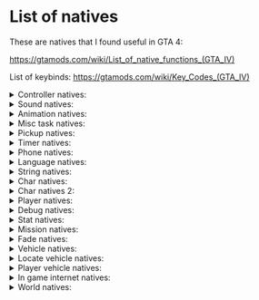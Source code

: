 # List of natives
These are natives that I found useful in GTA 4:

https://gtamods.com/wiki/List_of_native_functions_(GTA_IV)

List of keybinds: https://gtamods.com/wiki/Key_Codes_(GTA_IV)

<details>
<summary> Controller natives: </summary>

1. SHAKE_PAD (Controller Index, Unknown Intensity, unknown_duration_ms) https://gtamods.com/wiki/SHAKE_PAD
</details>

<details>
<summary> Sound natives: </summary>

1. SET_VARIABLE_ON_SOUND (unk uVar4, unk String, unk float)
2. PLAY_SOUND_FRONTEND (unk int, Filename String, Soundset String)

</details>

<details>
<summary> Animation natives: </summary>

https://gtamods.com/wiki/TASK_PLAY_ANIM


I need to figure out what these are accepting, the number values anyways


1. REQUEST_ANIMS(char animName) - Example: REQUEST_ANIMS("amb@park_taichi_a"), request the animation
2. HAVE_ANIMS_LOADED(char animName) - Example: "amb@park_taichi_a", Check if the animation has loaded, use in a loop like this: "while(!(HAVE_ANIMS_LOADED(char animName))) WAIT (0);"
3. TASK_PLAY_ANIM(int charHandle, char animationID, char animationSet, float speed, bool loop, float x, float y, float z, int miliseconds)
Example: TASK_PLAY_ANIM( 0, "idle_lookaround_b", "missemergencycall", 8.00000000, 0, 0, 0, 0, -2 ) - Taken from sub_15140() in emergencycall.c 
4. TASK_PLAY_ANIM_WITH_FLAGS(int playerChar, char animgroup?, char animName, float unknown1, int unknown2, int unknown3)
Example: TASK_PLAY_ANIM_WITH_FLAGS(pPlayer,"taichi01","amb@park_taichi_a",8.0,99999,1);

7. TASK_PLAY_ANIM_SECONDARY_UPPER_BODY

</details>

<details>
<summary> Misc task natives: </summary>

I found most of these in ambbeggar.c under sub_2220

1. OPEN_SEQUENCE_TASK(unk string?) - Unknown usage, possibly give it a name?
2. TASK_GO_TO_CHAR(0, int charToGoTo, -1, 2.000) -- charToGoTo is the character to go to such as the player, value 3 and 4 is unknown, possibly timing?
3. TASK_STAND_STILL(0, 2)
4. SET_SEQUENCE_TO_REPEAT()
5. CLOSE_SEQUENCE_TASK()
6. TASK_PERFORM_SEQUENCE()
7. CLEAR_SEQUENCE_TASK()
8. CLOSE_SEQUENCE_TASK()
9. SAY_AMBIENT_SPEECH( l_U111, "Generic_Hi", 0, 0, 0 ) -- value 1 seems to be seems to be the character, value 2 seems to be the speech string, values 3, 4, and 5 are unknown.

</details>

<details>
<summary> Pickup natives: </summary>

1. CREATE_PICKUP(hash modelName, int pickupType, float x, float y, float z, int pickupHandle, bool unknown (Normally false))
2. CREATE_PICKUP_WITH_AMMO(hash modelName, int pickupType, int unknown (Possibly ammo?), float x, float y, float z, int pickupHandle)
3. CREATE_PICKUP_ROTATE(hash modelName, int pickupType, int ammo, float x, float y, float z, float rotX, float rotY, float rotZ, int pickupHandle);

</details>


<details>
<summary> Timer natives: </summary>

1. GET_GAME_TIMER

</details>

<details>
<summary> Phone natives: </summary>
1. SCRIPT_IS_MOVING_MOBILE_PHONE_OFFSCREEN (unk1? int)

</details>

<details>
<summary> Language natives: </summary>

1. IS_JAPANESE_VERSION https://gtamods.com/wiki/Native_function_returning_false

</details>

<details>
<summary> String natives: </summary>

1. PRINTSTRING (char string) - Print a string to the screen, colors can be used in this. https://gtamods.com/wiki/GXT#Symbols_and_colors

</details>


<details>
<summary> Char natives: </summary>

Some of these below need labeled, I copied most natives that had a description from the native website.

CREATE_CHAR ped types: https://gtamods.com/wiki/Ped_type
CREATE_CHAR model hashes: https://gtamods.com/wiki/List_of_models_hashes#Peds


1. CREATE_CHAR(int pedType, int pedHash, posX, posY, posZ, int &pedHandle, int unknown {always set to 1}) - Create a char with the specified ped type, ped hash, and coords, store to pedHandle.
2. SET_CHAR_PROOFS(int charHandle, int bulletProof, int fireProof, int explosionProof, int collisionProof, int meleeProof) - Enable/Disable char proofs, 1 for enabled, 0 for disabled.
3. DOES_CHAR_EXIST(int charHandle) - Check if a character exists
4. SET_CHAR_ACCURACY(int charHandle, int charAccuracy) - Set the chars accuracy
5. SET_CHAR_AMMO(int charHandle, int weaponHandle, int ammoAmount) - Set the amount of ammo for the char.
6. SET_CHAR_AS_ENEMY(int charHandle, int toggle) - Set the specified player as an enemy, use 1 for enabled, 0 for disabled.
7. SET_CHAR_AS_MISSION_CHAR(int charHandle) - Make the char a mission char, they shouldn't despawn, pretty much the opposite of MARK_CHAR_AS_NO_LONGER_NEEDED.
8. SET_CHAR_BLEEDING(int pedHandle, int toggle) - Toggle the char bleeding, use 1 for enabled, 0 for disabled.
9. SET_CHAR_CAN_BE_KNOCKED_OFF_BIKE(int charHandle, int toggle) - Toggle the char being able to fall off the bike, 1 is enabled (won't fall off bike), 0 is disabled (will fall off bike).
10. SET_CHAR_CAN_BE_SHOT_IN_VEHICLE(int charHandle, int toggle) - Toggle the char being able to be shot in a vehicle, 1 is enabled, 0 is disabled.
11. SET_CHAR_CANT_BE_DRAGGED_OUT(int charHandle. int toggle) - This function sets if the character can be dragged out of a vehicle, 1 is enabled, 0 is disabled. 
12. SET_CHAR_COLLISION
13. SET_CHAR_COMPONENT_VARIATION
14. SET_CHAR_COORDINATES
15. SET_CHAR_COORDINATES_DONT_WARP_GANG
16. SET_CHAR_COORDINATES_NO_OFFSET
17. SET_CHAR_DIES_INSTANTLY_IN_WATER
18. SET_CHAR_DROPS_WEAPONS_WHEN_DEAD
19. SET_CHAR_DROWNS_IN_SINKING_VEHICLE
20. SET_CHAR_DROWNS_IN_WATER
21. SET_CHAR_DRUGGED_UP
22. SET_CHAR_DUCKING
23. SET_CHAR_FIRE_DAMAGE_MULTIPLIER
24. SET_CHAR_GRAVITY
25. SET_CHAR_HAS_BEEN_CREATED_IN_INTERIOR
26. SET_CHAR_HEADING
27. SET_CHAR_HEALTH
28. SET_CHAR_INVINCIBLE
29. SET_CHAR_IS_TARGET_PRIORITY
30. SET_CHAR_KEEP_TASK
31. SET_CHAR_MAX_HEALTH
32. SET_CHAR_MONEY
33. SET_CHAR_MOVE_ANIM_SPEED_MULTIPLIER
34. SET_CHAR_NAME_DEBUG
35. SET_CHAR_NEVER_LEAVES_GROUP
36. SET_CHAR_PROOFS
37. SET_CHAR_PROP_INDEX
38. SET_CHAR_PROVIDE_COVERING_FIRE
39. SET_CHAR_RANDOM_COMPONENT_VARIATION
40. SET_CHAR_READY_TO_BE_EXECUTED

</details>

<details>
<summary> Char natives 2: </summary>

Most of these below need labeled, I copied most natives that had a description from the native website.

1. SET_CHAR_RELATIONSHIP_GROUP
2. SET_CHAR_SHOOT_RATE
3. SET_CHAR_SIGNAL_AFTER_KILL
4. SET_CHAR_SPHERE_DEFENSIVE_AREA
5. SET_CHAR_SUFFERS_CRITICAL_HITS
6. SET_CHAR_VELOCITY
7. SET_CHAR_VISIBLE
8. SET_CHAR_WANTED_BY_POLICE
9. SET_CHAR_WEAPON_SKILL
10. SET_CHAR_WILL_DO_DRIVEBYS
11. SET_CHAR_WILL_FLY_THROUGH_WINDSCREEN
12. SET_CHAR_WILL_LEAVE_CAR_IN_COMBAT
13. SET_CHAR_WILL_MOVE_WHEN_INJURED
14. SET_CHAR_WILL_ONLY_FIRE_WITH_CLEAR_LOS

</details>

<details>
<summary> Player natives: </summary>

1. HAS_DEATHARREST_EXECUTED - If the player has been wasted/busted
2. SET_CHAR_WILL_FLY_THROUGH_WINDSCREEN (int playerChar, int toggle) - Set the playerChar to fly through the windshield, set to 1 for enabled, set to 0 for disabled.
3. SET_PLAYER_MOOD_PISSED_OFF(int playerId, int unknown) - Seems to make Niko angry, the unknown int is usually 150 in the scripts.

</details>

<details>
<summary> Debug natives: </summary>

This one is incomplete, I will need to figure out how to use the C# tool for debug items

</details>

<details>
<summary> Stat natives: </summary>

1. INCREMENT_INT_STAT_NO_MESSAGE (int stat, int valueToIncrement) - Add the specified value to the stat.
2. DECREMENT_INT_STAT (int stat, int valueToDecrement) - Remove the specified value from the stat.

</details>

<details>
<summary> Mission natives: </summary>

1. SET_MISSION_FLAG (int value) - Set the mission enabled flag, use 1 for enabled, 0 for disabled, for use when making missions.

</details>

<details>
<summary> Fade natives: </summary>

1. DO_SCREEN_FADE_IN(int time) - Set the screen to fade in, the time is in miliseconds.
2. DO_SCREEN_FADE_OUT(int time) - Set the screen to fade out, the time is in miliseconds.

</details>

<details>
<summary> Vehicle natives: </summary>

Some of these were obtained from "void sub_9436()" in ray2.c in TLAD, didn't mean to find it in there but it'll work on IV also.

1. CREATE_CAR(Hash carModelHash, float vehicleX, float vehicleY, float vehicleZ, int carHandle, int unknown {usually 1}) - Create a vehicle with the model hash at the specific coordinates.
2. SET_CAR_PROOFS(int carHandle, bool bulletProof, bool fireProof, bool explosionProof, bool collisionProof, bool meleeProof) - Can set the car to invincible with all enabled, or turn it off.
3. SET_VEH_HAS_STRONG_AXLES (vehicle veh, int toggle) - Set the vehicle to have strong axles, 1 for enabled, 0 for disabled.
4. SET_CAR_AS_MISSION_CAR (vehicle CarToSet) - Set a vehicle as a mission car
5. SWITCH_CAR_SIREN(Vehicle vehicleToSwitch, int toggle) - This can turn the car sirens on/off, use 1 for enabled, 0 for disabled.
6. FORCE_CAR_LIGHTS(Vehicle emergencyVehicle, int value) - This seems to turn on/off the vehicle lights, possible values are 0, 1, and 2, I think 0 is off, 1 is low beams, and 2 is high beams, I could be wrong though.
7. LOCK_CAR_DOORS(Vehicle vehicleToLock, int toggle) - This can lock the vehicle doors, 1 is enabled and doors are locked, 0 is disabled and doors are unlocked.
8. CHANGE_CAR_COLOUR(int vehicleHandle, int color1, int color2) - Change the vehicles colors.
9. SET_EXTRA_CAR_COLOURS(int vehicleHandle, int color1, int color2) - Change the vehicles extra colors.
10. TURN_OFF_VEHICLE_EXTRA
11. SET_CAR_ON_GROUND_PROPERLY(int vehicleHandle) - Set the vehicle to be on the ground.
12. SET_CAR_ONLY_DAMAGED_BY_PLAYER(int vehicleHandle, int toggle) - Toggle the vehicle to only be damaged by the player, 1 is on 0 is off.
13. SET_CAR_COORDINATES(int vehicleHandle, float vehicleX, float vehicleY, float vehicleZ) - Set the cars coordinates
14. SET_CAR_HEADING(int vehicleHandle, float heading) - Set the cars heading.
15. DELETE_CAR(int &vehicleHandle) - Delete the specified vehicle
16. MARK_CAR_AS_NO_LONGER_NEEDED(int &vehicleHandle) - Mark the specified vehicle as no longer needed, cleanup for game.

</details>

<details>
<summary> Locate vehicle natives: </summary>

1. LOCATE_CAR_2D(int vehicleHandle, float locationX1, float locationY1, float locationX2, float locationY2, int unknown {seems to always be 0})
2. LOCATE_CAR_3D(int vehicleHandle, float locationX1, float locationY1, float locationZ1, float locationX2, float locationY2, float locationZ3, int unknown {seems to always be 0})

</details>

<details>
<summary> Player vehicle natives: </summary>

Store the players car, store the vehicle in the variable like this, making a blank variable: int vehicleHandle;
* GET_CAR_CHAR_IS_USING(int playerHandle, int &vehicleHandle)

Check if char is in any car
* IS_CHAR_IN_ANY_CAR(int playerChar)



</details>


<details>
<summary> In game internet natives: </summary>

To use ADD_TO_HTML_SCRIPT_OBJECT:
l_U1 = CREATE_HTML_SCRIPT_OBJECT( "alexLink" );

1. LOAD_WEB_PAGE(unknown webPage)
2. RELOAD_WEB_PAGE(unknown webPage)
3. ADD_TO_HTML_SCRIPT_OBJECT(char scriptObject {l_U1 set above}, char htmlObject );

</details>

<details>
<summary> World natives: </summary>

Some of these were taken from "void sub_8827()" in vlad4.c

1. ADD_SCENARIO_BLOCKING_AREA( -9999.90000000, -9999.90000000, -9999.90000000, 9999.90000000, 9999.90000000, 9999.90000000 ) - Unsure what this does
2. SET_CAR_GENERATORS_ACTIVE_IN_AREA( -9999.90000000, -9999.90000000, -9999.90000000, 9999.90000000, 9999.90000000, 9999.90000000, 0 ) - Seems to disable all car generators on the map
3. OVERRIDE_NUMBER_OF_PARKED_CARS(int toggle) -- Toggle parked cars on/off, 0 is off, 1 is on.
4. SWITCH_GARBAGE_TRUCKS(int toggle) -- Toggle garbage trucks on/off, 0 is off, 1 is on.
5. ALLOW_EMERGENCY_SERVICES(int toggle) -- Toggle emergency service vehicles on/off, 0 is off, 1 is on.
6. SET_CAR_DENSITY_MULTIPLIER(float value) - Set the car density, from 0.0 to 1.0 being the max

7. SET_PED_DENSITY_MULTIPLIER(float value) - Set the ped density, from 0.0 to 1.0 being the max
</details>